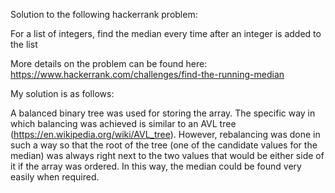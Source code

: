 Solution to the following hackerrank problem:

For a list of integers, find the median every time after an integer is added to the list

More details on the problem can be found here: https://www.hackerrank.com/challenges/find-the-running-median

My solution is as follows:

A balanced binary tree was used for storing the array. The specific way in which balancing was achieved is similar to an AVL tree (https://en.wikipedia.org/wiki/AVL_tree). However, rebalancing was done in such a way so that the root of the tree (one of the candidate values for the median) was always right next to the two values that would be either side of it if the array was ordered. In this way, the median could be found very easily when required.
